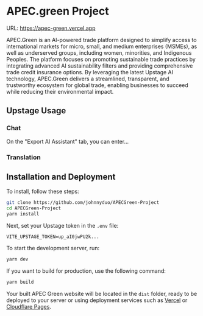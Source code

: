 # APEC.green Project

URL: https://apec-green.vercel.app

APEC.Green is an AI-powered trade platform designed to simplify access to international markets for micro, small, and medium enterprises (MSMEs), as well as underserved groups, including women, minorities, and Indigenous Peoples. The platform focuses on promoting sustainable trade practices by integrating advanced AI sustainability filters and providing comprehensive trade credit insurance options. By leveraging the latest Upstage AI technology, APEC.Green delivers a streamlined, transparent, and trustworthy ecosystem for global trade, enabling businesses to succeed while reducing their environmental impact.

## Upstage Usage

### Chat

On the "Export AI Assistant" tab, you can enter...

### Translation

## Installation and Deployment

To install, follow these steps:

```bash
git clone https://github.com/johnnyduo/APECGreen-Project
cd APECGreen-Project
yarn install
```

Next, set your Upstage token in the `.env` file:

```
VITE_UPSTAGE_TOKEN=up_aI0jwPU2k...
```

To start the development server, run:

```bash
yarn dev
```

If you want to build for production, use the following command:

```bash
yarn build
```

Your built APEC Green website will be located in the `dist` folder, ready to be deployed to your server or using deployment services such as [Vercel](https://vercel.com) or [Cloudflare Pages](https://www.cloudflare.com).
